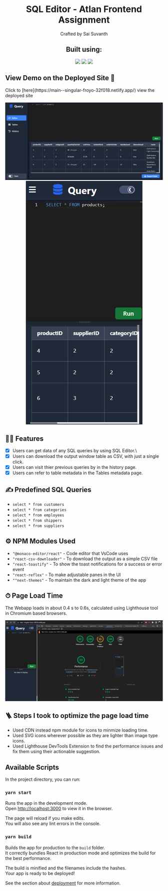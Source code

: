 <h1 align="center">
    SQL Editor - Atlan Frontend Assignment
</h1>


<p align="center">
Crafted by Sai Suvanth
</p>

<h2 align="center">Built using: </h2>
<p align="center">
    <img src="https://img.shields.io/badge/next.js-000000?style=for-the-badge&logo=nextdotjs&logoColor=white" />
    <img src="https://img.shields.io/badge/Tailwind_CSS-38B2AC?style=for-the-badge&logo=tailwind-css&logoColor=white" />
    <img src="https://img.shields.io/badge/TypeScript-3178C6?logo=TypeScript&logoColor=FFF&style=flat-square">
</p>

## View Demo on the Deployed Site 🚀

<p>Click to [here](https://main--singular-froyo-32f018.netlify.app/)  view the deployed site </p>

<img alt="desktop image" src="./images/desktop.png">
<div align="center"><img alt="mobile image" src="./images/mobile.png"></div>

## 👨‍💻 Features

- [x] Users can get data of any SQL queries by using SQL Editor.\
- [x] Users can download the output window table as CSV, with just a single click.
- [x] Users can visit thier previous queries by in the history page.
- [x] Users can refer to table metadata in the Tables metadata page.

## ✍️ Predefined SQL Queries

- `select * from customers`
- `select * from categories`
- `select * from employees`
- `select * from shippers`
- `select * from suppliers`


## ⚙️ NPM Modules Used

- `"@monaco-editor/react"` - Code editor that VsCode uses
- `"react-csv-downloader"` - To download the output as a simple CSV file
- `"react-toastify"` - To show the toast notifications for a success or error event
- `"react-reflex"` - To make adjustable panes in the UI
- `""next-themes"` - To maintain the dark and light theme of the app

## ⏱ Page Load Time

The Webapp loads in about 0.4 s to 0.6s, calculated using Lighthouse tool in Chromium based browsers. 

<img alt="performance image" src="./images/performance.png">

## 🪜 Steps I took to optimize the page load time

- Used CDN instead npm module for icons to minmize loading time.
- Used SVG icons wherever possible as they are lighter than image type icons.
- Used Lighthouse DevTools Extension to find the performance issues and fix them using their actionable suggestion.


## Available Scripts

In the project directory, you can run:

### `yarn start`

Runs the app in the development mode.\
Open [http://localhost:3000](http://localhost:3000) to view it in the browser.

The page will reload if you make edits.\
You will also see any lint errors in the console.

### `yarn build`

Builds the app for production to the `build` folder.\
It correctly bundles React in production mode and optimizes the build for the best performance.

The build is minified and the filenames include the hashes.\
Your app is ready to be deployed!

See the section about [deployment](https://facebook.github.io/create-react-app/docs/deployment) for more information.
